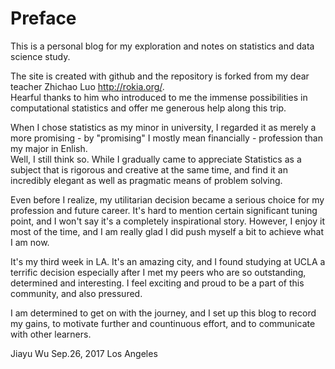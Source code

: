 Preface
=======

This is a personal blog for my exploration and notes on statistics and
data science study.

The site is created with github and the repository is forked from my
dear teacher Zhichao Luo <http://rokia.org/>.  
Hearful thanks to him who introduced to me the immense possibilities in
computational statistics and offer me generous help along this trip.

When I chose statistics as my minor in university, I regarded it as
merely a more promising - by "promising" I mostly mean financially -
profession than my major in Enlish.  
Well, I still think so. While I gradually came to appreciate Statistics
as a subject that is rigorous and creative at the same time, and find it
an incredibly elegant as well as pragmatic means of problem solving.

Even before I realize, my utilitarian decision became a serious choice
for my profession and future career. It's hard to mention certain
significant tuning point, and I won't say it's a completely
inspirational story. However, I enjoy it most of the time, and I am
really glad I did push myself a bit to achieve what I am now.

It's my third week in LA. It's an amazing city, and I found studying at
UCLA a terrific decision especially after I met my peers who are
so outstanding, determined and interesting. I feel exciting and proud to
be a part of this community, and also pressured.

I am determined to get on with the journey, and I set up this blog to
record my gains, to motivate further and countinuous effort, and to
communicate with other learners.

Jiayu Wu Sep.26, 2017 Los Angeles
